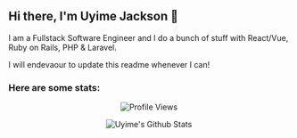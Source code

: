 ## Hi there, I'm Uyime Jackson 👋

I am a Fullstack Software Engineer and I do a bunch of stuff with React/Vue, Ruby on Rails, PHP & Laravel.

I will endevaour to update this readme whenever I can!

### Here are some stats:

<p align="center">
  <img src="https://komarev.com/ghpvc/?username=ujackson&color=green" alt="Profile Views" />
</p>

<p align="center">
  <img src="https://github-readme-stats-5k8buu134-ujacksons-projects.vercel.app/api?username=ujackson" alt="Uyime's Github Stats" />
</p>


